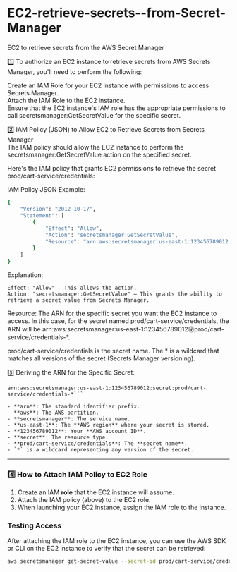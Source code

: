# EC2-retrieve-secrets--from-Secret-Manager   
EC2 to retrieve secrets from the AWS Secret Manager   
   
1️⃣ To authorize an EC2 instance to retrieve secrets from AWS Secrets Manager, you'll need to perform the following:   
   
Create an IAM Role for your EC2 instance with permissions to access Secrets Manager.   
Attach the IAM Role to the EC2 instance.   
Ensure that the EC2 instance's IAM role has the appropriate permissions to call secretsmanager:GetSecretValue for the specific secret.   
   
2️⃣ IAM Policy (JSON) to Allow EC2 to Retrieve Secrets from Secrets Manager      
The IAM policy should allow the EC2 instance to perform the secretsmanager:GetSecretValue action on the specified secret.   
   
Here's the IAM policy that grants EC2 permissions to retrieve the secret prod/cart-service/credentials:   
   

IAM Policy JSON Example:
```bash
{
    "Version": "2012-10-17",
    "Statement": [
        {
            "Effect": "Allow",
            "Action": "secretsmanager:GetSecretValue",
            "Resource": "arn:aws:secretsmanager:us-east-1:123456789012:secret:prod/cart-service/credentials-*"
        }
    ]
}
```

Explanation:
```
Effect: "Allow" – This allows the action.
Action: "secretsmanager:GetSecretValue" – This grants the ability to retrieve a secret value from Secrets Manager.
```

Resource: The ARN for the specific secret you want the EC2 instance to access.
In this case, for the secret named prod/cart-service/credentials, the ARN will be arn:aws:secretsmanager:us-east-1:123456789012:secret:prod/cart-service/credentials-*.

prod/cart-service/credentials is the secret name.
The * is a wildcard that matches all versions of the secret (Secrets Manager versioning).


3️⃣ Deriving the ARN for the Specific Secret:

```
arn:aws:secretsmanager:us-east-1:123456789012:secret:prod/cart-service/credentials-*```

- **arn**: The standard identifier prefix.
- **aws**: The AWS partition.
- **secretsmanager**: The service name.
- **us-east-1**: The **AWS region** where your secret is stored.
- **123456789012**: Your **AWS account ID**.
- **secret**: The resource type.
- **prod/cart-service/credentials**: The **secret name**.
- `*` is a wildcard representing any version of the secret.
```
---

### **4️⃣ How to Attach IAM Policy to EC2 Role**

1. Create an IAM **role** that the EC2 instance will assume.
2. Attach the IAM policy (above) to the EC2 role.
3. When launching your EC2 instance, assign the IAM role to the instance.

### **Testing Access**

After attaching the IAM role to the EC2 instance, you can use the AWS SDK or CLI on the EC2 instance to verify that the secret can be retrieved:

```bash
aws secretsmanager get-secret-value --secret-id prod/cart-service/credentials


